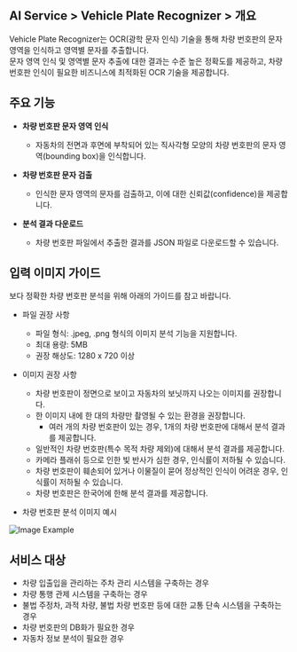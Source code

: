 ## AI Service > Vehicle Plate Recognizer > 개요

Vehicle Plate Recognizer는 OCR(광학 문자 인식) 기술을 통해 차량 번호판의 문자 영역을 인식하고 영역별 문자를 추출합니다.   
문자 영역 인식 및 영역별 문자 추출에 대한 결과는 수준 높은 정확도를 제공하고, 차량 번호판 인식이 필요한 비즈니스에 최적화된 OCR 기술을 제공합니다. 

## 주요 기능

* **차량 번호판 문자 영역 인식**
	* 자동차의 전면과 후면에 부착되어 있는 직사각형 모양의 차량 번호판의 문자 영역(bounding box)을 인식합니다. 
	
* **차량 번호판 문자 검출**
    * 인식한 문자 영역의 문자를 검출하고, 이에 대한 신뢰값(confidence)을 제공합니다. 

* **분석 결과 다운로드**
	* 차량 번호판 파일에서 추출한 결과를 JSON 파일로 다운로드할 수 있습니다.

## 입력 이미지 가이드

보다 정확한 차량 번호판 분석을 위해 아래의 가이드를 참고 바랍니다.

* 파일 권장 사항
    * 파일 형식: .jpeg, .png 형식의 이미지 분석 기능을 지원합니다.
    * 최대 용량: 5MB
    * 권장 해상도: 1280 x 720 이상
    
* 이미지 권장 사항
    * 차량 번호판이 정면으로 보이고 자동차의 보닛까지 나오는 이미지를 권장합니다.
    * 한 이미지 내에 한 대의 차량만 촬영될 수 있는 환경을 권장합니다.
        * 여러 개의 차량 번호판이 있는 경우, 1개의 차량 번호판에 대해서 분석 결과를 제공합니다.
    * 일반적인 차량 번호판(특수 목적 차량 제외)에 대해서 분석 결과를 제공합니다.
    * 카메라 플래쉬 등으로 인한 빛 반사가 심한 경우, 인식률이 저하될 수 있습니다.
    * 차량 번호판이 훼손되어 있거나 이물질이 묻어 정상적인 인식이 어려운 경우, 인식률이 저하될 수 있습니다.
    * 차량 번호판은 한국어에 한해 분석 결과를 제공합니다.

* 차량 번호판 분석 이미지 예시

![Image Example](http://static.toastoven.net/prod_carplate_ocr/VehiclePlateOCR_ex_img_ja.png)

## 서비스 대상
* 차량 입출입을 관리하는 주차 관리 시스템을 구축하는 경우
* 차량 통행 관제 시스템을 구축하는 경우
* 불법 주정차, 과적 차량, 불법 차량 번호판 등에 대한 교통 단속 시스템을 구축하는 경우
* 차량 번호판의 DB화가 필요한 경우
* 자동차 정보 분석이 필요한 경우
